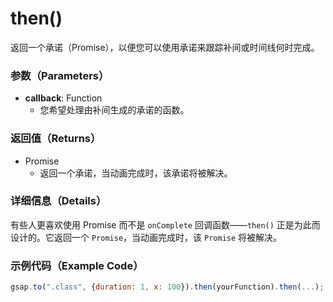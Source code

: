# then()

返回一个承诺（Promise），以便您可以使用承诺来跟踪补间或时间线何时完成。

### 参数（Parameters）

- **callback**: Function
  - 您希望处理由补间生成的承诺的函数。

### 返回值（Returns）

- Promise
  - 返回一个承诺，当动画完成时，该承诺将被解决。

### 详细信息（Details）

有些人更喜欢使用 Promise 而不是 `onComplete` 回调函数——`then()` 正是为此而设计的。它返回一个 `Promise`，当动画完成时，该 `Promise` 将被解决。

### 示例代码（Example Code）

```javascript
gsap.to(".class", {duration: 1, x: 100}).then(yourFunction).then(...);
```
